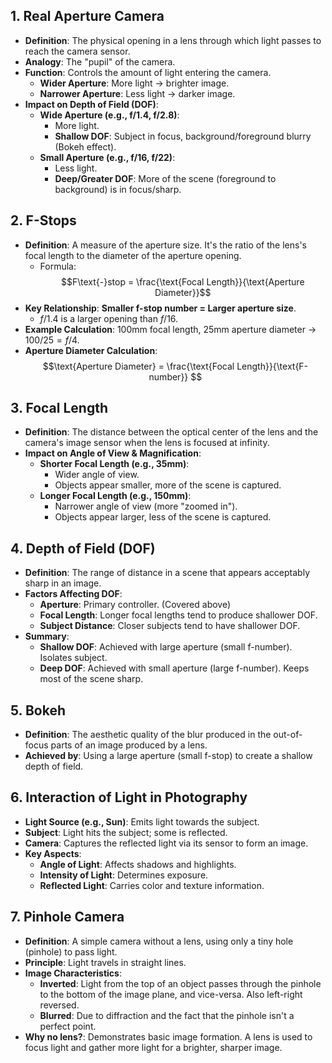 ## 1. Real Aperture Camera
- **Definition**: The physical opening in a lens through which light passes to reach the camera sensor.
- **Analogy**: The "pupil" of the camera.
- **Function**: Controls the amount of light entering the camera.
  - **Wider Aperture**: More light → brighter image.
  - **Narrower Aperture**: Less light → darker image.
- **Impact on Depth of Field (DOF)**:
  - **Wide Aperture (e.g., f/1.4, f/2.8)**:
    - More light.
    - **Shallow DOF**: Subject in focus, background/foreground blurry (Bokeh effect).
  - **Small Aperture (e.g., f/16, f/22)**:
    - Less light.
    - **Deep/Greater DOF**: More of the scene (foreground to background) is in focus/sharp.

## 2. F-Stops
- **Definition**: A measure of the aperture size. It's the ratio of the lens's focal length to the diameter of the aperture opening.  
  - Formula: $$F\text{-}stop = \frac{\text{Focal Length}}{\text{Aperture Diameter}}$$
- **Key Relationship**: **Smaller f-stop number = Larger aperture size**.  
  - $f/1.4$ is a larger opening than $f/16$.
- **Example Calculation**: 100mm focal length, 25mm aperture diameter → $100/25 = f/4$.
- **Aperture Diameter Calculation**: $$\text{Aperture Diameter} = \frac{\text{Focal Length}}{\text{F-number}} $$

## 3. Focal Length
- **Definition**: The distance between the optical center of the lens and the camera's image sensor when the lens is focused at infinity.
- **Impact on Angle of View & Magnification**:
  - **Shorter Focal Length (e.g., 35mm)**:
    - Wider angle of view.
    - Objects appear smaller, more of the scene is captured.
  - **Longer Focal Length (e.g., 150mm)**:
    - Narrower angle of view (more "zoomed in").
    - Objects appear larger, less of the scene is captured.

## 4. Depth of Field (DOF)
- **Definition**: The range of distance in a scene that appears acceptably sharp in an image.
- **Factors Affecting DOF**:
  - **Aperture**: Primary controller. (Covered above)
  - **Focal Length**: Longer focal lengths tend to produce shallower DOF.
  - **Subject Distance**: Closer subjects tend to have shallower DOF.
- **Summary**:
  - **Shallow DOF**: Achieved with large aperture (small f-number). Isolates subject.
  - **Deep DOF**: Achieved with small aperture (large f-number). Keeps most of the scene sharp.

## 5. Bokeh
- **Definition**: The aesthetic quality of the blur produced in the out-of-focus parts of an image produced by a lens.
- **Achieved by**: Using a large aperture (small f-stop) to create a shallow depth of field.

## 6. Interaction of Light in Photography
- **Light Source (e.g., Sun)**: Emits light towards the subject.
- **Subject**: Light hits the subject; some is reflected.
- **Camera**: Captures the reflected light via its sensor to form an image.
- **Key Aspects**:
  - **Angle of Light**: Affects shadows and highlights.
  - **Intensity of Light**: Determines exposure.
  - **Reflected Light**: Carries color and texture information.

## 7. Pinhole Camera
- **Definition**: A simple camera without a lens, using only a tiny hole (pinhole) to pass light.
- **Principle**: Light travels in straight lines.
- **Image Characteristics**:
  - **Inverted**: Light from the top of an object passes through the pinhole to the bottom of the image plane, and vice-versa. Also left-right reversed.
  - **Blurred**: Due to diffraction and the fact that the pinhole isn't a perfect point.
- **Why no lens?**: Demonstrates basic image formation. A lens is used to focus light and gather more light for a brighter, sharper image.
